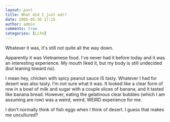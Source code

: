 ```yaml
---
layout: post
title: What did I just eat?
date: 2005-05-30 17:15
author: admin
comments: true
categories: [Life]
---
```

Whatever it was, it&apos;s still not quite all the way down.

Apparently it was Vietnamese food.  I&apos;ve never had it before today and it was an interesting experience.  My mouth liked it, but my body is still undecided (but leaning toward no).

I mean hey, chicken with spicy peanut sauce IS tasty.  Whatever I had for desert was also tasty.  I&apos;m not sure what it was.  It looked like a clear form of row in a bowl of milk and sugar with a couple slices of banana, and it tasted like banana bread.  However, eating the gelatinous clear bubbles (which I am assuming are row) was a weird, weird, WEIRD experience for me.

I don&apos;t normally think of fish eggs when I think of desert.  I guess that makes me uncultured?
